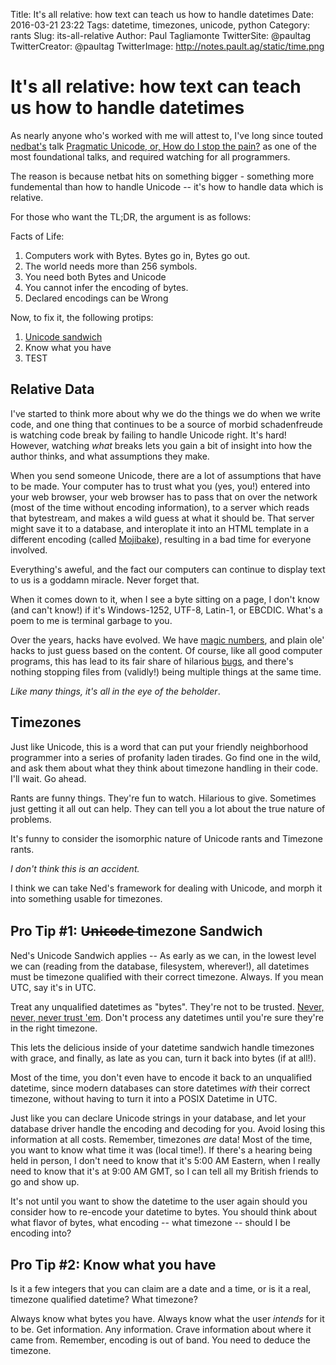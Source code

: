 Title: It's all relative: how text can teach us how to handle datetimes
Date: 2016-03-21 23:22
Tags: datetime, timezones, unicode, python
Category: rants
Slug: its-all-relative
Author: Paul Tagliamonte
TwitterSite: @paultag
TwitterCreator: @paultag
TwitterImage: http://notes.pault.ag/static/time.png

It's all relative: how text can teach us how to handle datetimes
================================================================

As nearly anyone who's worked with me will attest to, I've long since
touted [nedbat's](http://nedbatchelder.com) talk
[Pragmatic Unicode, or, How do I stop the pain?](http://nedbatchelder.com/text/unipain.html)
as one of the most foundational talks, and required watching for all programmers.

The reason is because netbat hits on something bigger - something more
fundemental than how to handle Unicode -- it's how to handle data which is
relative. 

For those who want the TL;DR, the argument is as follows:

Facts of Life:

 1) Computers work with Bytes. Bytes go in, Bytes go out.
 2) The world needs more than 256 symbols.
 3) You need both Bytes and Unicode
 4) You cannot infer the encoding of bytes.
 5) Declared encodings can be Wrong

Now, to fix it, the following protips:

 1) [Unicode sandwich](http://nedbatchelder.com/text/unipain/unipain.html#35)
 2) Know what you have
 3) TEST

Relative Data
-------------

I've started to think more about why we do the things we do when we write
code, and one thing that continues to be a source of morbid schadenfreude
is watching code break by failing to handle Unicode right. It's hard! However,
watching *what* breaks lets you gain a bit of insight into how the author
thinks, and what assumptions they make.

When you send someone Unicode, there are a lot of assumptions that have to be
made. Your computer has to trust what you (yes, you!) entered into your web
browser, your web browser has to pass that on over the network (most of the
time without encoding information), to a server which reads that bytestream,
and makes a wild guess at what it should be. That server might save it to a
database, and interoplate it into an HTML template in a different encoding
(called [Mojibake](https://simple.wikipedia.org/wiki/Mojibake)), resulting
in a bad time for everyone involved.

Everything's aweful, and the fact our computers can continue to display
text to us is a goddamn miracle. Never forget that.

When it comes down to it, when I see a byte sitting on a page, I don't know
(and can't know!) if it's Windows-1252, UTF-8, Latin-1, or EBCDIC. What's
a poem to me is terminal garbage to you.

Over the years, hacks have evolved. We have
[magic numbers](https://en.wikipedia.org/wiki/Magic_number_(programming)),
and plain ole' hacks to just guess based on the content. Of course, like
all good computer programs, this has lead to its fair share of hilarious
[bugs](https://bugs.launchpad.net/ubuntu/+source/cupsys/+bug/255161/comments/28),
and there's nothing stopping files from (validly!) being multiple things at the
same time.

*Like many things, it's all in the eye of the beholder*.

Timezones
---------

Just like Unicode, this is a word that can put your friendly neighborhood
programmer into a series of profanity laden tirades. Go find one in the wild,
and ask them about what they think about timezone handling in their code.
I'll wait. Go ahead.

Rants are funny things. They're fun to watch. Hilarious to give. Sometimes
just getting it all out can help. They can tell you a lot about the true
nature of problems.

It's funny to consider the isomorphic nature of Unicode rants and Timezone
rants.

*I don't think this is an accident.*

I think we can take Ned's framework for dealing with Unicode, and morph it
into something usable for timezones.

Pro Tip #1: U̶n̶i̶c̶o̶d̶e̶ timezone Sandwich
-------------------------------------

Ned's Unicode Sandwich applies -- As early as we can, in the lowest level
we can (reading from the database, filesystem, wherever!), all datetimes
must be timezone qualified with their correct timezone. Always. If you mean
UTC, say it's in UTC.

Treat any unqualified datetimes as "bytes". They're not to be trusted.
[Never, never, never trust 'em](https://youtu.be/W7wpzKvNhfA?t=3m18s). Don't
process any datetimes until you're sure they're in the right timezone.

This lets the delicious inside of your datetime sandwich handle timezones
with grace, and finally, as late as you can, turn it back into bytes
(if at all!).

Most of the time, you don't even have to encode it back to an unqualified
datetime, since modern databases can store datetimes *with* their correct
timezone, without having to turn it into a POSIX Datetime in UTC.

Just like you can declare Unicode strings in your database, and let your
database driver handle the encoding and decoding for you. Avoid losing this
information at all costs. Remember, timezones *are* data! Most of the time,
you want to know what time it was (local time!). If there's a hearing being
held in person, I don't need to know that it's 5:00 AM Eastern, when I really
need to know that it's at 9:00 AM GMT, so I can tell all my British friends to
go and show up.

It's not until you want to show the datetime to the user again should you
consider how to re-encode your datetime to bytes. You should think about
what flavor of bytes, what encoding -- what timezone -- should I be
encoding into?


Pro Tip #2: Know what you have
------------------------------

Is it a few integers that you can claim are a date and a time, or is it a
real, timezone qualified datetime? What timezone?

Always know what bytes you have. Always know what the user *intends* for it
to be. Get information. Any information. Crave information about where
it came from. Remember, encoding is out of band. You need to deduce the
timezone.


